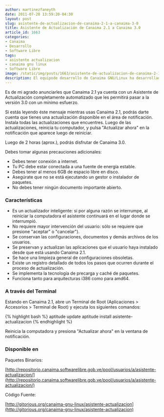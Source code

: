 ```yaml
---
author: martinezfaneyth
date: 2011-07-28 13:59:20-04:30
layout: post
slug: asistente-de-actualizacion-de-canaima-2-1-a-canaima-3-0
title: Asistente de Actualización de Canaima 2.1 a Canaima 3.0
article_id: 1663
categories:
- Canaima
- Desarrollo
- Software Libre
tags:
- asistente actualizacion
- canaima gnu linux
- Software Libre
image: /static/img/posts/1663/asistente-de-actualizacion-de-canaima-2-1-a-canaima-3-0__1.jpg
description: El equipode desarrollo de Canaima GNU/Linux ha desarrollado un asistente para la actualización de Canaima 2.1 a Canaima 3.0.
---
```


Es de mi agrado anunciarles que Canaima 2.1 ya cuenta con un Asistente de Actualización completamente automatizado que les permitirá pasar a la versión 3.0 con un mínimo esfuerzo.

Si estás leyendo éste mensaje mientras usas Canaima 2.1, podrás darte cuenta que tienes una actualización disponible en el área de notificación. Instala todas las actualizaciones que encuentres. Luego de las actualizaciones, reinicia tu computador, y pulsa "Actualizar ahora" en la notificación que aparece luego de reiniciar.

Luego de 2 horas (aprox.), podrás disfrutar de Canaima 3.0.

<span class="figure figure-100" data-figure-src="http://huntingbears.com.ve/static/img/posts/1663/asistente-de-actualizacion-de-canaima-2-1-a-canaima-3-0__2.jpg" data-figure-href="http://huntingbears.com.ve/static/img/posts/1663/asistente-de-actualizacion-de-canaima-2-1-a-canaima-3-0__3.jpg"></span>

<span class="figure figure-100" data-figure-src="http://huntingbears.com.ve/static/img/posts/1663/asistente-de-actualizacion-de-canaima-2-1-a-canaima-3-0__4.jpg" data-figure-href="http://huntingbears.com.ve/static/img/posts/1663/asistente-de-actualizacion-de-canaima-2-1-a-canaima-3-0__5.jpg"></span>

Debes tomar algunas precauciones adicionales:

* Debes tener conexión a internet.
* Tu PC debe estar conectada a una fuente de energía estable.
* Debes tener al menos 6GB de espacio libre en disco.
* Asegúrate que no se está ejecutando un gestor o instalador de paquetes.
* No debes tener ningún documento importante abierto.

### Características

* Es un actualizador inteligente: si por alguna razón se interrumpe, al reiniciar la computadora el asistente continuará en el lugar donde se interrumpió.
* No requiere mayor intervención del usuario: sólo se requiere que presione "aceptar" o "cancelar").
* Se conservan las configuraciones, documentos y demás archivos de los usuarios.
* Se preservan y actualizan las aplicaciones que el usuario haya instalado desde que está usando Canaima 2.1.
* Se hace una limpieza general de configuraciones obsoletas.
* Existe un registro detallado de todos los pasos que ocurren durante el proceso de actualización.
* Se implementa la tecnología de precarga y caché de paquetes.
* Funciona tanto para arquitecturas i386 como para amd64.

### A través del Terminal

Estando en Canaima 2.1, abre un Terminal de Root (Aplicaciones > Accesorios > Terminal de Root) y ejecuta los siguientes comandos:

{% highlight bash %}
aptitude update
aptitude install asistente-actualizacion
{% endhighlight %}

Reinicia la computadora y presiona "Actualizar ahora" en la ventana de notificación.

### Disponible en

Paquetes Binarios:

[http://repositorio.canaima.softwarelibre.gob.ve/pool/usuarios/a/asistente-actualizacion/](http://repositorio.canaima.softwarelibre.gob.ve/pool/usuarios/a/asistente-actualizacion/)

Código Fuente:

[http://gitorious.org/canaima-gnu-linux/asistente-actualizacion](http://gitorious.org/canaima-gnu-linux/asistente-actualizacion)
